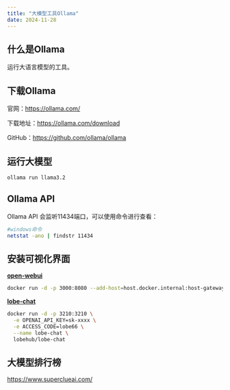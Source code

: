 ```yaml
---
title: "大模型工具Ollama"
date: 2024-11-28
---
```


## 什么是Ollama

运行大语言模型的工具。

## 下载Ollama

官网：https://ollama.com/

下载地址：https://ollama.com/download

GitHub：https://github.com/ollama/ollama

## 运行大模型

```bash
ollama run llama3.2
```

## Ollama API

Ollama API 会监听11434端口，可以使用命令进行查看：

```bash
#windows命令
netstat -ano | findstr 11434
```

## 安装可视化界面

**[open-webui](https://github.com/open-webui/open-webui)**

```bash
docker run -d -p 3000:8080 --add-host=host.docker.internal:host-gateway -v open-webui:/app/backend/data --name open-webui --restart always ghcr.io/open-webui/open-webui:main
```

**[lobe-chat](https://github.com/lobehub/lobe-chat/tree/main)**

```bash
docker run -d -p 3210:3210 \
  -e OPENAI_API_KEY=sk-xxxx \
  -e ACCESS_CODE=lobe66 \
  --name lobe-chat \
  lobehub/lobe-chat
```

## 大模型排行榜

https://www.superclueai.com/

